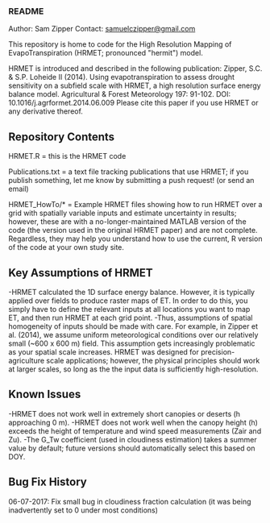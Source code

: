 ### README ###
Author:  Sam Zipper
Contact: samuelczipper@gmail.com

This repository is home to code for the High Resolution Mapping of 
EvapoTranspiration (HRMET; pronounced "hermit") model.

HRMET is introduced and described in the following publication:
    Zipper, S.C. & S.P. Loheide II (2014). Using evapotranspiration to
    assess drought sensitivity on a subfield scale with HRMET, a high
    resolution surface energy balance model. Agricultural & Forest
    Meteorology 197: 91-102. DOI: 10.1016/j.agrformet.2014.06.009
Please cite this paper if you use HRMET or any derivative thereof.

## Repository Contents ##
HRMET.R = this is the HRMET code

Publications.txt = a text file tracking publications that use HRMET; if you 
                   publish something, let me know by submitting a push request! (or send an email)

HRMET_HowTo/* = Example HRMET files showing how to run HRMET over a grid with 
                spatially variable inputs and estimate uncertainty in results; 
                however, these are with a no-longer-maintained MATLAB version of 
                the code (the version used in the original HRMET paper) and are 
                not complete. Regardless, they may help you understand how to use 
                the current, R version of the code at your own study site.

## Key Assumptions of HRMET ##
-HRMET calculated the 1D surface energy balance. However, it is typically
 applied over fields to produce raster maps of ET. In order to do this, 
 you simply have to define the relevant inputs at all locations you want
 to map ET, and then run HRMET at each grid point. 
-Thus, assumptions of spatial homogeneity of inputs should be made with care. 
 For example, in Zipper et al. (2014), we assume uniform meteorological conditions
 over our relatively small (~600 x 600 m) field. This assumption gets increasingly
 problematic as your spatial scale increases. HRMET was designed for precision-agriculture
 scale applications; however, the physical principles should work at larger scales, so
 long as the the input data is sufficiently high-resolution.

## Known Issues ##
-HRMET does not work well in extremely short canopies or deserts (h approaching 0 m).
-HRMET does not work well when the canopy height (h) exceeds the height of 
 temperature and wind speed measurements (Zair and Zu).
-The G_Tw coefficient (used in cloudiness estimation) takes a summer value by default; 
 future versions should automatically select this based on DOY.
 
## Bug Fix History ##
06-07-2017: Fix small bug in cloudiness fraction calculation (it was being inadvertently set to 0 under most conditions)